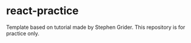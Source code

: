 # react-practice

Template based on tutorial made by Stephen Grider.
This repository is for practice only.

